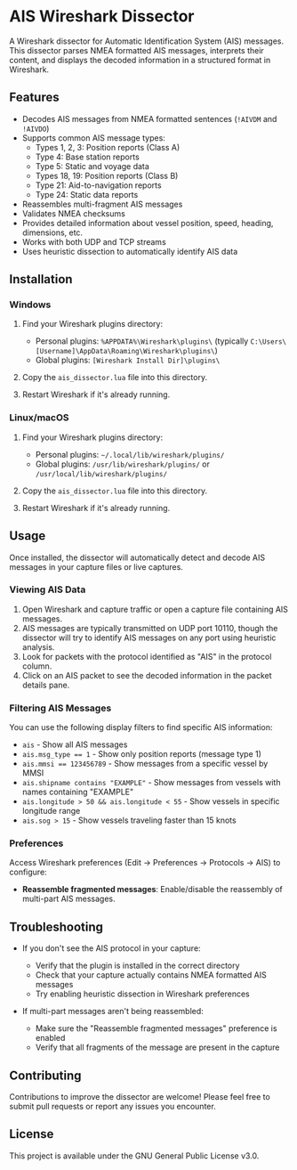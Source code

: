 # AIS Wireshark Dissector

A Wireshark dissector for Automatic Identification System (AIS) messages. This dissector parses NMEA formatted AIS messages, interprets their content, and displays the decoded information in a structured format in Wireshark.

## Features

- Decodes AIS messages from NMEA formatted sentences (`!AIVDM` and `!AIVDO`)
- Supports common AIS message types:
  - Types 1, 2, 3: Position reports (Class A)
  - Type 4: Base station reports
  - Type 5: Static and voyage data
  - Types 18, 19: Position reports (Class B)
  - Type 21: Aid-to-navigation reports
  - Type 24: Static data reports
- Reassembles multi-fragment AIS messages
- Validates NMEA checksums
- Provides detailed information about vessel position, speed, heading, dimensions, etc.
- Works with both UDP and TCP streams
- Uses heuristic dissection to automatically identify AIS data

## Installation

### Windows

1. Find your Wireshark plugins directory:
   - Personal plugins: `%APPDATA%\Wireshark\plugins\` (typically `C:\Users\[Username]\AppData\Roaming\Wireshark\plugins\`)
   - Global plugins: `[Wireshark Install Dir]\plugins\`

2. Copy the `ais_dissector.lua` file into this directory.

3. Restart Wireshark if it's already running.

### Linux/macOS

1. Find your Wireshark plugins directory:
   - Personal plugins: `~/.local/lib/wireshark/plugins/`
   - Global plugins: `/usr/lib/wireshark/plugins/` or `/usr/local/lib/wireshark/plugins/`

2. Copy the `ais_dissector.lua` file into this directory.

3. Restart Wireshark if it's already running.

## Usage

Once installed, the dissector will automatically detect and decode AIS messages in your capture files or live captures.

### Viewing AIS Data

1. Open Wireshark and capture traffic or open a capture file containing AIS messages.
2. AIS messages are typically transmitted on UDP port 10110, though the dissector will try to identify AIS messages on any port using heuristic analysis.
3. Look for packets with the protocol identified as "AIS" in the protocol column.
4. Click on an AIS packet to see the decoded information in the packet details pane.

### Filtering AIS Messages

You can use the following display filters to find specific AIS information:

- `ais` - Show all AIS messages
- `ais.msg_type == 1` - Show only position reports (message type 1)
- `ais.mmsi == 123456789` - Show messages from a specific vessel by MMSI
- `ais.shipname contains "EXAMPLE"` - Show messages from vessels with names containing "EXAMPLE"
- `ais.longitude > 50 && ais.longitude < 55` - Show vessels in specific longitude range
- `ais.sog > 15` - Show vessels traveling faster than 15 knots

### Preferences

Access Wireshark preferences (Edit → Preferences → Protocols → AIS) to configure:

- **Reassemble fragmented messages**: Enable/disable the reassembly of multi-part AIS messages.

## Troubleshooting

- If you don't see the AIS protocol in your capture:
  - Verify that the plugin is installed in the correct directory
  - Check that your capture actually contains NMEA formatted AIS messages
  - Try enabling heuristic dissection in Wireshark preferences

- If multi-part messages aren't being reassembled:
  - Make sure the "Reassemble fragmented messages" preference is enabled
  - Verify that all fragments of the message are present in the capture

## Contributing

Contributions to improve the dissector are welcome! Please feel free to submit pull requests or report any issues you encounter.

## License

This project is available under the GNU General Public License v3.0.